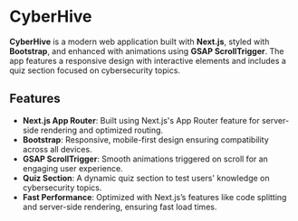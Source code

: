 # CyberHive

**CyberHive** is a modern web application built with **Next.js**, styled with **Bootstrap**, and enhanced with animations using **GSAP ScrollTrigger**. The app features a responsive design with interactive elements and includes a quiz section focused on cybersecurity topics.

## Features

- **Next.js App Router**: Built using Next.js's App Router feature for server-side rendering and optimized routing.
- **Bootstrap**: Responsive, mobile-first design ensuring compatibility across all devices.
- **GSAP ScrollTrigger**: Smooth animations triggered on scroll for an engaging user experience.
- **Quiz Section**: A dynamic quiz section to test users' knowledge on cybersecurity topics.
- **Fast Performance**: Optimized with Next.js’s features like code splitting and server-side rendering, ensuring fast load times.

